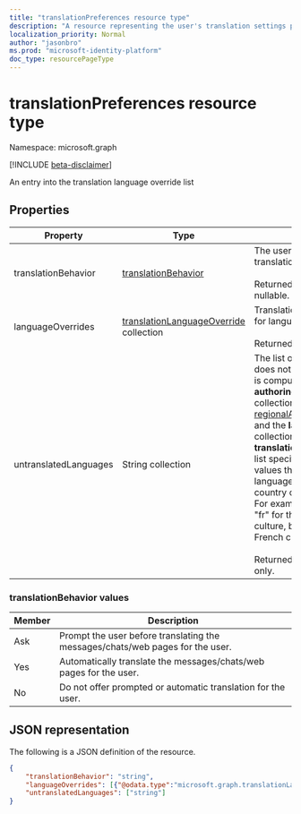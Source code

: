 ```yaml
---
title: "translationPreferences resource type"
description: "A resource representing the user's translation settings preferences."
localization_priority: Normal
author: "jasonbro"
ms.prod: "microsoft-identity-platform"
doc_type: resourcePageType
---
```

# translationPreferences resource type

Namespace: microsoft.graph

[!INCLUDE [beta-disclaimer](../../includes/beta-disclaimer.md)]

An entry into the translation language override list 

## Properties

|Property             |Type                 		  			    |Description                                                            |
|---------------------|-------------------------------------------------------------|-----------------------------------------------------------------------|
|translationBehavior  |[translationBehavior](#translationbehavior-values)  	    |The user's preferred translation behavior.<br><br>Returned by default. Not nullable. |                   
|languageOverrides    |[translationLanguageOverride](translationLanguageOverride.md) collection                | Translation override behavior for languages, if any.<br><br>Returned by default.|
|untranslatedLanguages|String collection| The list of languages the user does not need translated. This is computed from the **authoringLanguages** collection in [regionalAndLanguageSettings](regionalandlanguagesettings.md), and the **languageOverrides** collection in **translationPreferences**. The list specifies neutral culture values that include the language code without any country or region association. For example, it would specify "fr" for the neutral French culture, but not "fr-FR" for the French culture in France. <br><br>Returned by default. Read only.| 

### translationBehavior values

|Member |Description                                                                  |
|-------|-----------------------------------------------------------------------------|
|Ask    |Prompt the user before translating the messages/chats/web pages for the user.|
|Yes    |Automatically translate the messages/chats/web pages for the user.           |
|No     |Do not offer prompted or automatic translation for the user.                 |



## JSON representation

The following is a JSON definition of the resource.

<!--{
  "blockType": "resource",
  "optionalProperties": [],
  "baseType": "",
  "@odata.type": "microsoft.graph.translationPreferences"
}-->

```json
{
    "translationBehavior": "string",
    "languageOverrides": [{"@odata.type":"microsoft.graph.translationLanguageOverride"}],
    "untranslatedLanguages": ["string"]
}
```
<!-- {
  "type": "#page.annotation",
  "description": translationPreferences resource",
  "keywords": "",
  "section": "documentation",
  "tocPath": ""
}-->


